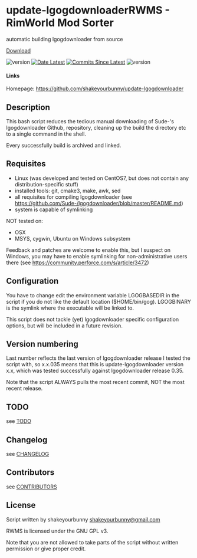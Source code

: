 # update-lgogdownloaderRWMS - RimWorld Mod Sorter
automatic building lgogdownloader from source 

[Download](https://github.com/shakeyourbunny/update-lgogdownloader/releases)

![version](https://img.shields.io/github/release/shakeyourbunny/update-lgogdownloader.svg "version")
[![Date Latest](https://img.shields.io/github/release-date/shakeyourbunny/update-lgogdownloader.svg?style=plastic)](https://github.com/shakeyourbunny/update-lgogdownloader/releases/latest)
[![Commits Since Latest](https://img.shields.io/github/commits-since/shakeyourbunny/update-lgogdownloader/latest.svg?style=plastic)](https://github.com/shakeyourbunny/update-lgogdownloader/commits/master)
![version](https://img.shields.io/github/downloads/shakeyourbunny/update-lgogdownloader/total.svg?style=plastic "version")

#### Links
Homepage: https://github.com/shakeyourbunny/update-lgogdownloader 

## Description

This bash script reduces the tedious manual downloading of Sude-'s lgogdownloader Github,
repository, cleaning up the build the directory etc  to a single command in the shell. 

Every successfully build is archived and linked.

## Requisites
- Linux (was developed and tested on CentOS7, but does not contain any distribution-specific stuff)
- installed tools: git, cmake3, make, awk, sed 
- all requisites for compiling lgogdownloader (see https://github.com/Sude-/lgogdownloader/blob/master/README.md)
- system is capable of symlinking

NOT tested on:
- OSX
- MSYS, cygwin, Ubuntu on Windows subsystem

Feedback and patches are welcome to enable this, but I suspect on Windows, you may
have to enable symlinking for non-administrative users there (see https://community.perforce.com/s/article/3472)

## Configuration
You have to change edit the environment variable LGOGBASEDIR in the script if you do
not like the default location ($HOME/bin/gog). LGOGBINARY is the symlink where the
executable will be linked to.

This script does not tackle (yet) lgogdownloader specific configuration options, but
will be included in a future revision.

## Version numbering
Last number reflects the last version of lgogdownloader release I tested the script
with, so x.x.035 means that this is update-lgogdownloader version x.x, which was tested
successfully against lgogdownloader release 0.35.

Note that the script ALWAYS pulls the most recent commit, NOT the most recent release.

## TODO
see [TODO](https://github.com/shakeyourbunny/RWMS/blob/master/TODO.md)

## Changelog
see [CHANGELOG](https://github.com/shakeyourbunny/update-lgogdownloader/blob/master/CHANGELOG) 

## Contributors
see [CONTRIBUTORS](https://github.com/shakeyourbunny/RWMS/blob/master/CONTRIBUTORS.md)

## License
Script written by shakeyourbunny <shakeyourbunny@gmail.com> 

RWMS is licensed under the GNU GPL v3.

Note that you are not allowed to take parts of the script without written permission or
give proper credit. 
